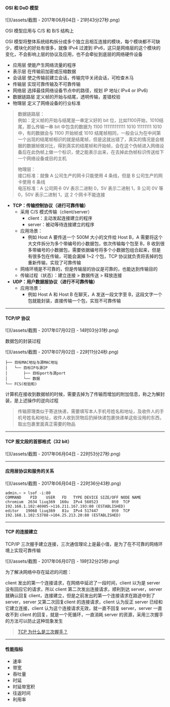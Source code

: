 #### OSI 和 DoD 模型

![](/assets/截图 - 2017年06月04日 - 21时43分27秒.png)

OSI 模型应用与 C/S 和 B/S 结构上

OSI 模型将整体系统结构拆分成多个独立且相互连接的模块，每个模块都不可缺少，模块化的好处有很多，就像 IPv4 过渡到 IPv6，这只是网络层的这个模块的变化，不会影响上层的协议及应用，也不会牵扯到底层的网络硬件设备

* 应用层           使能产生网络流量的程序
* 表示层           在传输前加密或压缩数据
* 会话层           使之传输前建立会话，传输完毕关闭会话，可检查木马
* 传输层           实现可靠传输及不可靠传输
* 网络层           选择最佳网络设备节点中的路径，规划 IP 地址\( IPv4 or IPv6\)
* 数据链路层   定义帧的开始与结尾，透明传输，差错校验
* 物理层          定义了网络设备的行业标准

> 数据链路层：  
>         例如：定义帧的开始与结尾是一串定义好的 bit 位，比如1100开始，1010结尾，那么传输一串 bit 中包含的数据为 1100 111111111111 1010 11111111 1010 中，有的数据会与 1100 开始帧或 1010 结尾帧相同，一般会认为在中间第一个出现的结尾帧相识的就是结尾帧，但是这就出错了，真实的情况是会根据的数据帧做对比，得到真实的结尾帧和开始帧，会在这个伪帧进入网络设备后在此伪帧上做一个标识，使之能表示出来，在去掉此伪帧标识传送给下一个网络设备或目的主机
>
> 物理层：  
>         接口标准：就像 A 公司生产的网卡只能使用 4 条线，但是 B 公司生产的网卡使用 6 条线  
>         电压标准：A 公司网卡 0V 表示二进制 0，5V 表示二进制 1，B 公司 0V 等 0，50V 表示二进制 1，这 2 个网卡不能连接

* **TCP：传输控制协议（进行可靠传输）**
  * 采用 C/S 模式传输（client/server）
    * client：主动发起连接建立的程序
    * server：被动等待连接建立的程序
  * 应用场景：
    * 例如 Host A 要传送一个 500M 大小的文件给 Host B，A 需要将这个大文件拆分为多个带编号的小数据包，依次传输每个包至 B，B 收到很多带编号的小数据包，需要依据编号将多个小数据包组合起来，但是有很多包在传输，可能会漏掉 1~2 个包，TCP 协议就负责将丢掉的包重新传输，实现了可靠传输
  * 网络环境是不可靠的，但是传输层的协议是可靠的，也能达到传输目的
  * 传输过程（状态）：建立连接 &gt; 数据传送 &gt; 释放连接
* **UDP：用户数据报协议（进行不可靠传输）**
  * 应用场景：
    * 例如 Host A 和 Host B 在聊天，A 发送一段文字至 B，这段文字一个包就能封装，直接传输一个包，实现不可靠传输

---

#### TCP/IP 协议

![](/assets/截图 - 2017年07月02日 - 14时03分31秒.png)

数据包的封装过程

![](/assets/截图 - 2017年07月02日 - 22时11分24秒.png)

```
├── 目标MAC地址与源MAC地址
│   └── 目标IP与源IP
│       ├── 目标port与源port
│       └── 数据
└── FCS(校验和)
```

计算机在接收到数据帧的时候，需要去掉为了传输而增加的附加信息，称之为解封装，是上述操作的逆向过程

> 传输原理类似于寄送快递，需要填写本人手机号姓名和地址，及收件人的手机号姓名和地址，收件人收到货物后扔掉快递包裹快递单这些没用的东西，取出包裹里面真正需要的物品

---

#### TCP 报文段的首部格式（32 bit）

![](/assets/截图 - 2017年06月04日 - 22时53分27秒.png)

---

#### 应用层协议和服务的关系

![](/assets/截图 - 2017年06月04日 - 22时36分43秒.png)

```
admin.~ > lsof -i:80
COMMAND    PID    USER   FD   TYPE DEVICE SIZE/OFF NODE NAME
chromium  2634 liuq369  160u  IPv4 560523      0t0  TCP 192.168.1.102:46905->116.211.167.193:80 (ESTABLISHED)
editor   19068 liuq369   81u  IPv4 517447      0t0  TCP 192.168.1.102:53788->104.25.213.20:80 (ESTABLISHED)
```

---

#### TCP 的连接建立

TCP/IP 三次握手建立连接，三次通信理论上是最小值，是为了在不可靠的网络环境上实现可靠传输

![](/assets/截图 - 2017年06月07日 - 19时32分25秒.png)

为了解决网络中存在延迟的问题：

client 发出的第一个连接请求，在网络中延迟了一段时间，client 以为是 server 没有回应它的请求，所以 client 第二次发出连接请求，顺利到达 server，server 就确认回复 client，连接建立，但是之前发出的第一个连接请求在路途中到了 server，server 又第二次回复client 的连接请求，client 认为反正 server 已经和它建立连接，client 认为这个连接请求无效，就一直不回复 server，server 一直收不到 client 的回复，就是一个死循环，一直消耗 server 的资源，采用三次握手的方法可以防止这种现象发生

> [TCP 为什么是三次握手？](#)

---

#### 性能指标

* 速率
* 带宽
* 吞吐量
* 时延
* 时延带宽积
* 往返时间
* 利用率



